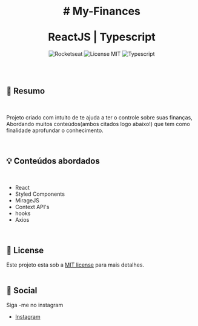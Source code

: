  

<br />
<br />
<h1 align="center">
 #     My-Finances 
  <br />
  <br />
  ReactJS |  Typescript
</h1>
  
<p align="center">
  <img alt="Rocketseat" src="https://img.shields.io/badge/Created%20by%3A-Rocketseat-%236D5CCD" />
  <img alt="License MIT" src="https://img.shields.io/badge/License-MIT-%2398C611" />
  <img alt="Typescript" src="https://img.shields.io/badge/Main%20lenguage-Typescript-%232F74C0" /> <br />
</p> 
<br />
<br />

## 📓 Resumo
<br />

Projeto criado com intuito de te ajuda a ter o controle sobre suas finanças, Abordando muitos conteúdos(ambos citados logo abaixo!) que tem como finalidade aprofundar o conhecimento.

<br />

## :bulb: Conteúdos abordados
<br />


- React
- Styled Components 
- MirageJS
- Context API's
- hooks
- Axios

<br />

## :memo: License

Este projeto esta sob a [MIT license](LICENSE) para mais detalhes.
<br />
<br />

## :iphone: Social

Siga -me no instagram
<br />

- [Instagram](https://www.instagram.com/_anselmo_69/)

<br />
